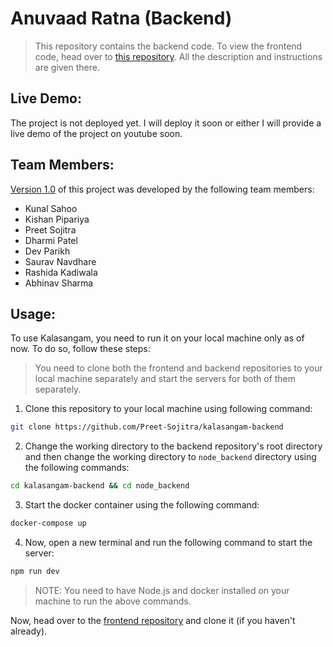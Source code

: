 # Anuvaad Ratna (Backend)

> This repository contains the backend code. To view the frontend code, head over to [this repository](https://github.com/Preet-Sojitra/Kalasangam). All the description and instructions are given there.

## Live Demo:

The project is not deployed yet. I will deploy it soon or either I will provide a live demo of the project on youtube soon.
<!-- You can view the live demo of Anuvaad Ratna [here](https://youtu.be/d3sqFWYGBTk?si=LiZHsLfnqdwJ4NRj). -->

## Team Members:

[Version 1.0](https://github.com/Preet-Sojitra/Kalasangam/tree/v1.0) of this project was developed by the following team members:

- Kunal Sahoo
- Kishan Pipariya
- Preet Sojitra
- Dharmi Patel
- Dev Parikh
- Saurav Navdhare
- Rashida Kadiwala
- Abhinav Sharma

## Usage:

To use Kalasangam, you need to run it on your local machine only as of now. To do so, follow these steps:

> You need to clone both the frontend and backend repositories to your local machine separately and start the servers for both of them separately.

1. Clone this repository to your local machine using following command:

```bash
git clone https://github.com/Preet-Sojitra/kalasangam-backend
```

2. Change the working directory to the backend repository's root directory and then change the working directory to `node_backend` directory using the following commands:

```bash
cd kalasangam-backend && cd node_backend
```

3. Start the docker container using the following command:

```bash
docker-compose up
```

4. Now, open a new terminal and run the following command to start the server:

```bash
npm run dev
```

> NOTE: You need to have Node.js and docker installed on your machine to run the above commands.

 Now, head over to the [frontend repository](https://github.com/Preet-Sojitra/Kalasangam) and clone it (if you haven't already).

